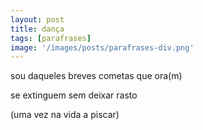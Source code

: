 ```yaml
---
layout: post
title: dança
tags: [parafrases]
image: '/images/posts/parafrases-div.png'
---
```


sou daqueles breves cometas que ora(m)

se extinguem sem deixar rasto

(uma vez na vida a piscar)
